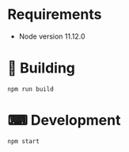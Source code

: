 # Requirements

- Node version 11.12.0

# 🚀 Building

```
npm run build
```

# ⌨ Development

```
npm start
```